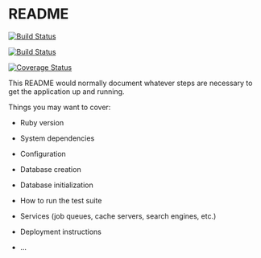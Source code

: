 # README

[![Build Status](https://travis-ci.com/fetc90/simple-blog)](https://travis-ci.com/fetc90/simple-blog)

[![Build Status](https://travis-ci.com/fetc90/simple-blog)](https://travis-ci.com/fetc90/simple-blog)

[![Coverage Status](https://coveralls.io/repos/github/fetc90/simple-blog/badge.svg?branch=master)](https://coveralls.io/github/fetc90/simple-blog/?branch=master)


This README would normally document whatever steps are necessary to get the
application up and running.

Things you may want to cover:

* Ruby version

* System dependencies

* Configuration

* Database creation

* Database initialization

* How to run the test suite

* Services (job queues, cache servers, search engines, etc.)

* Deployment instructions

* ...
